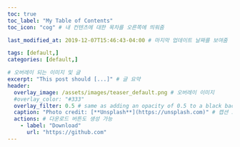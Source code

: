 ```yaml
---
toc: true
toc_label: "My Table of Contents"
toc_icon: "cog" # 내 컨텐츠에 대한 목차를 오른쪽에 띄워줌

last_modified_at: 2019-12-07T15:46:43-04:00 # 마지막 업데이트 날짜를 보여줌

tags: [default,]
categories: [default,]

# 오버레이 되는 이미지 및 글
excerpt: "This post should [...]" # 글 요약
header:
  overlay_image: /assets/images/teaser_default.png # 오버레이 이미지
  #overlay_color: "#333"
  overlay_filter: 0.5 # same as adding an opacity of 0.5 to a black background
  caption: "Photo credit: [**Unsplash**](https://unsplash.com)" # 캡션 오른쪽 아래 글 새겨짐
  actions: # 다운로드 버튼도 생성 가능
    - label: "Download"
      url: "https://github.com"
---
```


